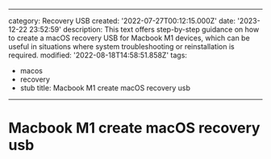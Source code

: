 ------
category: Recovery USB
created: '2022-07-27T00:12:15.000Z'
date: '2023-12-22 23:52:59'
description: This text offers step-by-step guidance on how to create a macOS recovery
  USB for Macbook M1 devices, which can be useful in situations where system troubleshooting
  or reinstallation is required.
modified: '2022-08-18T14:58:51.858Z'
tags:
- macos
- recovery
- stub
title: Macbook M1 create macOS recovery usb
------

# Macbook M1 create macOS recovery usb

